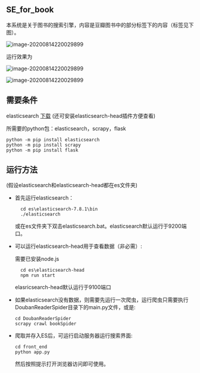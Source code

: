 SE_for_book
--------

本系统是关于图书的搜索引擎，内容是豆瓣图书中的部分标签下的内容（标签见下图）。

![image-20200814220029899](https://github.com/goodyong/SE_for_book/blob/master/img/tags.png)

运行效果为

![image-20200814220029899](https://github.com/goodyong/SE_for_book/blob/master/img/search.jpg)

![image-20200814220029899](https://github.com/goodyong/SE_for_book/blob/master/img/result.jpg)

需要条件
---------

elasticsearch [下载](https://www.elastic.co/cn/downloads/elasticsearch,"download")
(还可安装elasticsearch-head插件方便查看)

所需要的python包：elasticsearch，scrapy，flask

```shell
python -m pip install elasticsearch
python -m pip install scrapy
python -m pip install flask
```

运行方法
---------
(假设elasticsearch和elasticsearch-head都在es文件夹)

+ 首先运行elasticsearch：
  
  ```shell
    cd es\elasticsearch-7.8.1\bin
    ./elasticsearch
  ```

  或在es文件夹下双击elasticsearch.bat。elasticsearch默认运行于9200端口。

+ 可以运行elasticsearch-head用于查看数据（非必需）:
  
  需要已安装node.js
  
  ```shell
    cd es\elasticsearch-head
    npm run start
  ```
  
  elasricsearch-head默认运行于9100端口
  
+ 如果elasticsearch没有数据，则需要先运行一次爬虫，运行爬虫只需要执行DoubanReaderSpider目录下的main.py文件，或是: 

  ```shell
  cd DoubanReaderSpider
  scrapy crawl bookSpider
  ```

+ 爬取并存入ES后，可运行启动服务器运行搜索界面: 
  
  ```shell
  cd front_end
  python app.py
  ```
  
  然后按照提示打开浏览器访问即可使用。
